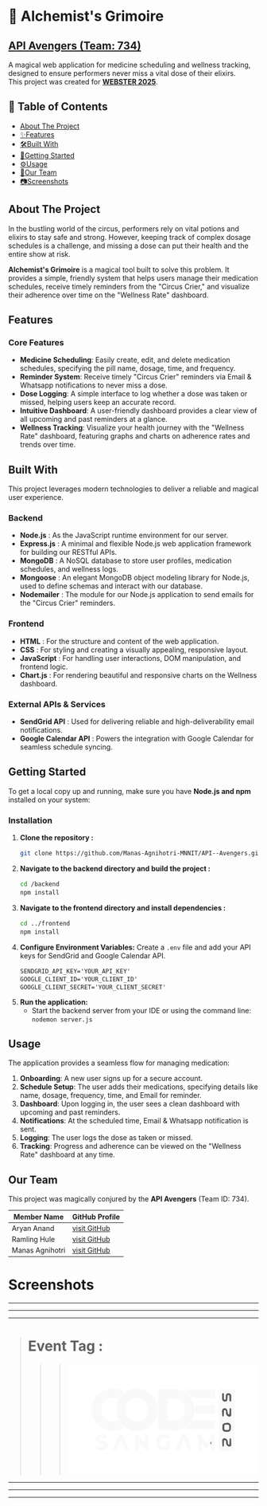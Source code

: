 # 🧪 Alchemist's Grimoire

## [API Avengers (Team: 734)](#our-team)

A magical web application for medicine scheduling and wellness tracking, designed to ensure performers never miss a vital dose of their elixirs.  
This project was created for **[WEBSTER 2025](#event-tag--codesangam-2025)**.

## 📖 Table of Contents

- [About The Project](#about-the-project)
- [✨Features](#features)
- [🛠️Built With](#built-with)
- [🚀Getting Started](#getting-started)
- [⚙️Usage](#usage)
- [🤝Our Team](#our-team)
- [📷Screenshots](#screenshots)

## About The Project

In the bustling world of the circus, performers rely on vital potions and elixirs to stay safe and strong. However, keeping track of complex dosage schedules is a challenge, and missing a dose can put their health and the entire show at risk.

**Alchemist's Grimoire** is a magical tool built to solve this problem. It provides a simple, friendly system that helps users manage their medication schedules, receive timely reminders from the "Circus Crier," and visualize their adherence over time on the "Wellness Rate" dashboard.

## Features

### Core Features

- **Medicine Scheduling**: Easily create, edit, and delete medication schedules, specifying the pill name, dosage, time, and frequency.
- **Reminder System**: Receive timely "Circus Crier" reminders via Email & Whatsapp notifications to never miss a dose.
- **Dose Logging**: A simple interface to log whether a dose was taken or missed, helping users keep an accurate record.
- **Intuitive Dashboard**: A user-friendly dashboard provides a clear view of all upcoming and past reminders at a glance.
- **Wellness Tracking**: Visualize your health journey with the "Wellness Rate" dashboard, featuring graphs and charts on adherence rates and trends over time.

## Built With

This project leverages modern technologies to deliver a reliable and magical user experience.

### Backend

- **Node.js** : As the JavaScript runtime environment for our server.
- **Express.js** : A minimal and flexible Node.js web application framework for building our RESTful APIs.
- **MongoDB** : A NoSQL database to store user profiles, medication schedules, and wellness logs.
- **Mongoose** : An elegant MongoDB object modeling library for Node.js, used to define schemas and interact with our database.
- **Nodemailer** : The module for our Node.js application to send emails for the "Circus Crier" reminders.

### Frontend

- **HTML** : For the structure and content of the web application.
- **CSS** : For styling and creating a visually appealing, responsive layout.
- **JavaScript** : For handling user interactions, DOM manipulation, and frontend logic.
- **Chart.js** : For rendering beautiful and responsive charts on the Wellness dashboard.

### External APIs & Services

- **SendGrid API** : Used for delivering reliable and high-deliverability email notifications.
- **Google Calendar API** : Powers the integration with Google Calendar for seamless schedule syncing.

## Getting Started

To get a local copy up and running, make sure you have **Node.js and npm** installed on your system:

### Installation

1.  **Clone the repository :**
    ```sh
    git clone https://github.com/Manas-Agnihotri-MNNIT/API--Avengers.git
    ```
2.  **Navigate to the backend directory and build the project :**
    ```sh
    cd /backend
    npm install
    ```
3.  **Navigate to the frontend directory and install dependencies :**
    ```sh
    cd ../frontend
    npm install
    ```
4.  **Configure Environment Variables:**
    Create a `.env` file and add your API keys for SendGrid and Google Calendar API.
    ```
    SENDGRID_API_KEY='YOUR_API_KEY'
    GOOGLE_CLIENT_ID='YOUR_CLIENT_ID'
    GOOGLE_CLIENT_SECRET='YOUR_CLIENT_SECRET'
    ```
5.  **Run the application:**
    - Start the backend server from your IDE or using the command line: `nodemon server.js`

## Usage

The application provides a seamless flow for managing medication:

1.  **Onboarding**: A new user signs up for a secure account.
2.  **Schedule Setup**: The user adds their medications, specifying details like name, dosage, frequency, time, and Email for reminder.
3.  **Dashboard**: Upon logging in, the user sees a clean dashboard with upcoming and past reminders.
4.  **Notifications**: At the scheduled time, Email & Whatsapp notification is sent.
5.  **Logging**: The user logs the dose as taken or missed.
6.  **Tracking**: Progress and adherence can be viewed on the "Wellness Rate" dashboard at any time.

## Our Team

This project was magically conjured by the **API Avengers** (Team ID: 734).

| Member Name     | GitHub Profile                                           |
| --------------- | -------------------------------------------------------- |
| Aryan Anand     | [visit GitHub](https://github.com/aryan-anand-sde)       |
| Ramling Hule    | [visit GitHub](https://github.com/Ramling-hule)          |
| Manas Agnihotri | [visit GitHub](https://github.com/Manas-Agnihotri-MNNIT) |

# Screenshots

---

---

---

> # Event Tag :
>
> > > ![CodeSangam 2025](/assets/title%20image.png)

---

---

---
